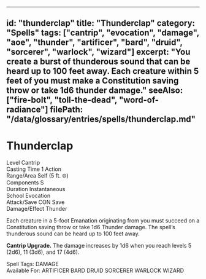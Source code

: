
---
id: "thunderclap"
title: "Thunderclap"
category: "Spells"
tags: ["cantrip", "evocation", "damage", "aoe", "thunder", "artificer", "bard", "druid", "sorcerer", "warlock", "wizard"]
excerpt: "You create a burst of thunderous sound that can be heard up to 100 feet away. Each creature within 5 feet of you must make a Constitution saving throw or take 1d6 thunder damage."
seeAlso: ["fire-bolt", "toll-the-dead", "word-of-radiance"]
filePath: "/data/glossary/entries/spells/thunderclap.md"
---
<div class="spell-card">
  <div class="spell-card-header">
    <h1 class="spell-card-title">Thunderclap</h1>
  </div>
  <div class="spell-card-divider"></div>
  <div class="spell-card-stats-grid">
    <div class="spell-card-stat">
      <span class="spell-card-stat-label">Level</span>
      <span class="spell-card-stat-value">Cantrip</span>
    </div>
    <div class="spell-card-stat">
      <span class="spell-card-stat-label">Casting Time</span>
      <span class="spell-card-stat-value">1 Action</span>
    </div>
    <div class="spell-card-stat">
      <span class="spell-card-stat-label">Range/Area</span>
      <span class="spell-card-stat-value">Self (5 ft. 🌐)</span>
    </div>
    <div class="spell-card-stat">
      <span class="spell-card-stat-label">Components</span>
      <span class="spell-card-stat-value">S</span>
    </div>
    <div class="spell-card-stat">
      <span class="spell-card-stat-label">Duration</span>
      <span class="spell-card-stat-value">Instantaneous</span>
    </div>
    <div class="spell-card-stat">
      <span class="spell-card-stat-label">School</span>
      <span class="spell-card-stat-value">Evocation</span>
    </div>
    <div class="spell-card-stat">
      <span class="spell-card-stat-label">Attack/Save</span>
      <span class="spell-card-stat-value">CON Save</span>
    </div>
    <div class="spell-card-stat">
      <span class="spell-card-stat-label">Damage/Effect</span>
      <span class="spell-card-stat-value">Thunder</span>
    </div>
  </div>
  <div class="spell-card-divider"></div>
  <p class="spell-card-description">
    Each creature in a 5-foot <span data-term-id="emanation_area" class="glossary-term-link-from-markdown">Emanation</span> originating from you must succeed on a Constitution saving throw or take 1d6 Thunder damage. The spell’s thunderous sound can be heard up to 100 feet away.
  </p>
  <p class="spell-card-description">
    <strong>Cantrip Upgrade.</strong> The damage increases by 1d6 when you reach levels 5 (2d6), 11 (3d6), and 17 (4d6).
  </p>
  <div class="spell-card-tags-section">
    <span class="spell-card-tags-label">Spell Tags:</span>
    <span class="spell-card-tag">DAMAGE</span>
  </div>
  <div class="spell-card-tags-section">
    <span class="spell-card-tags-label">Available For:</span>
    <span class="spell-card-tag">ARTIFICER</span>
    <span class="spell-card-tag">BARD</span>
    <span class="spell-card-tag">DRUID</span>
    <span class="spell-card-tag">SORCERER</span>
    <span class="spell-card-tag">WARLOCK</span>
    <span class="spell-card-tag">WIZARD</span>
  </div>
</div>
